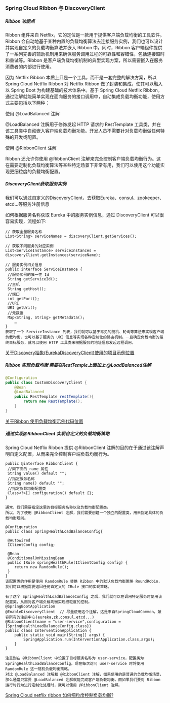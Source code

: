 ### Spring Cloud Ribbon 与 DiscoveryClient 

##### Ribbon 功能点

Ribbon 组件来自 Netflix，它的定位是一款用于提供客户端负载均衡的工具软件。Ribbon 会自动地基于某种内置的负载均衡算法去连接服务实例，我们也可以设计并实现自定义的负载均衡算法并嵌入 Ribbon 中。同时，Ribbon 客户端组件提供了一系列完善的辅助机制用来确保服务调用过程的可靠性和容错性，包括连接超时和重试等。Ribbon 是客户端负载均衡机制的典型实现方案，所以需要嵌入在服务消费者的内部进行使用。

因为 Netflix Ribbon 本质上只是一个工具，而不是一套完整的解决方案，所以 Spring Cloud Netflix Ribbon 对 Netflix Ribbon 做了封装和集成，使其可以融入以 Spring Boot 为构建基础的技术体系中。基于 Spring Cloud Netflix Ribbon，通过注解就能简单实现在面向服务的接口调用中，自动集成负载均衡功能，使用方式主要包括以下两种：

使用 @LoadBalanced 注解 

@LoadBalanced 注解用于修饰发起 HTTP 请求的 RestTemplate 工具类，并在该工具类中自动嵌入客户端负载均衡功能。开发人员不需要针对负载均衡做任何特殊的开发或配置。

使用 @RibbonClient 注解  

Ribbon 还允许你使用 @RibbonClient 注解来完全控制客户端负载均衡行为。这在需要定制化负载均衡算法等某些特定场景下非常有用，我们可以使用这个功能实现更细粒度的负载均衡配置。

##### DiscoveryClient获取服务实例

我们可以通过自定义的DiscoveryClient，去获取Eureka、consul、zookeeper、etcd...等服务注册信息

如何根据服务名称获取 Eureka 中的服务实例信息，通过 DiscoveryClient 可以很容易实现，流程如下:
```
// 获取全量服务名称
List<String> serviceNames = discoveryClient.getServices();

// 获取不同服务的对应实例
List<ServiceInstance> serviceInstances = discoveryClient.getInstances(serviceName);

// 服务实例相关信息
public interface ServiceInstance {
 //服务实例的唯一性 Id
 String getServiceId();
 //主机
 String getHost();
 //端口
 int getPort();
 //URI
 URI getUri();
 //元数据
 Map<String, String> getMetadata();
	…
}
获取了一个 ServiceInstance 列表，我们就可以基于常见的随机、轮询等算法来实现客户端负载均衡，也可以基于服务的 URI 信息等实现各种定制化的路由机制。一旦确定负载均衡的最终目标服务，就可以使用 HTTP 工具类来根据服务的地址信息发起远程调用。
```

[关于Discovery抽象(EurekaDiscoveryClient)使用的项目示例位置](https://github.com/LCY2013/spring-in-thinking/tree/master/spring-cloud-projects/sc-project/user-service/src/test/java/org/fufeng/discovery/user/controller/UserControllerTest)

##### Ribbon 实现负载均衡 需要在RestTemple上面加上 @LoadBalanced注解

```java
@Configuration
public class CustomDiscoveryClient {
    @Bean
    @LoadBalanced
    public RestTemplate restTemplate(){
        return new RestTemplate();
    }
}
```

[关于Ribbon 使用负载均衡示例代码位置](https://github.com/LCY2013/spring-in-thinking/tree/master/spring-cloud-projects/sc-project/user-service/src/test/java/org/fufeng/discovery/user/controller/RibbonLoadBalancedTest)
 

##### 通过实现@RibbonClient 实现自定义的负载均衡策略

Spring Cloud Netflix Ribbon 提供 @RibbonClient 注解的目的在于通过该注解声明自定义配置，从而来完全控制客户端负载均衡行为。

```
public @interface RibbonClient {
 //同下面的 name 属性
 String value() default "";
 //指定服务名称
 String name() default "";
 //指定负载均衡配置类
 Class<?>[] configuration() default {};
}

通常，我们需要指定这里的目标服务名称以及负载均衡配置类。
所以，为了使用 @RibbonClient 注解，我们需要创建一个独立的配置类，用来指定具体的负载均衡规则。

@Configuration
public class SpringHealthLoadBalanceConfig{

 @Autowired
 IClientConfig config;

 @Bean
 @ConditionalOnMissingBean
 public IRule springHealthRule(IClientConfig config) {
    return new RandomRule();
 }
}
该配置类的作用是使用 RandomRule 替换 Ribbon 中的默认负载均衡策略 RoundRobin，我们可以根据需要返回任何自定义的 IRule 接口的实现策略。

有了这个 SpringHealthLoadBalanceConfig 之后，我们就可以在调用特定服务时使用该配置类，从而对客户端负载均衡实现细粒度的控制。
@SpringBootApplication
@EnableDiscoveryClient  // 尽量使用这个注解，这是来自SpringCloudCommon，兼容所有的注册中心(eureka,zk,consul,etcd...)
@RibbonClient(name = "user-service",configuration = {SpringHealthLoadBalanceConfig.class})
public class InterventionApplication {
    public static void main(String[] args) {
        SpringApplication.run(InterventionApplication.class,args);
    }
}

注意到在 @RibbonClient 中设置了目标服务名称为 user-service，配置类为 SpringHealthLoadBalanceConfig。现在每次访问 user-service 时将使用 RandomRule 这一随机负载均衡策略。
对比 @LoadBalanced 注解和 @RibbonClient 注解，如果使用的是普通的负载均衡场景，那么通常只需要 @LoadBalanced 注解就能完成客户端负载均衡。而如果我们要对 Ribbon 运行时行为进行定制化处理时，就可以使用 @RibbonClient 注解。
```
[Spring Cloud netflix ribbon 如何细粒度控制负载均衡?](https://github.com/LCY2013/spring-in-thinking/tree/master/spring-cloud-projects/sc-project/intervention-service)










